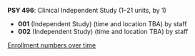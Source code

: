 **PSY 496**: Clinical Independent Study (1–21 units, by 1)

- **001** (Independent Study) (time and location TBA) by staff
- **002** (Independent Study) (time and location TBA) by staff

[Enrollment numbers over time](./PSY496.tsv)
